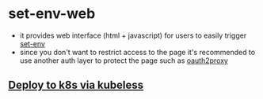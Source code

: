 # set-env-web

- it provides web interface (html + javascript) for users to easily trigger [set-env](../set-env)
- since you don't want to restrict access to the page it's recommended to use another auth layer to protect the page such as [oauth2proxy](https://github.com/bitly/oauth2_proxy)

## [Deploy to k8s via kubeless](bin/README.md)
